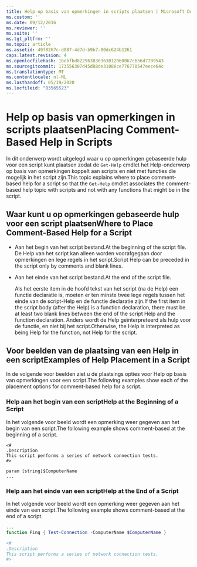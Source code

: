 ```yaml
---
title: Help op basis van opmerkingen in scripts plaatsen | Microsoft Docs
ms.custom: ''
ms.date: 09/12/2016
ms.reviewer: ''
ms.suite: ''
ms.tgt_pltfrm: ''
ms.topic: article
ms.assetid: 49f8267c-d887-4d7d-b9b7-80dc624b1261
caps.latest.revision: 4
ms.openlocfilehash: 1bebfbd822963830363012060067c656d7709543
ms.sourcegitcommit: 173556307d45d88de31086ce776770547eece64c
ms.translationtype: MT
ms.contentlocale: nl-NL
ms.lasthandoff: 05/19/2020
ms.locfileid: "83565523"
---
```

# <a name="placing-comment-based-help-in-scripts"></a><span data-ttu-id="71b41-102">Help op basis van opmerkingen in scripts plaatsen</span><span class="sxs-lookup"><span data-stu-id="71b41-102">Placing Comment-Based Help in Scripts</span></span>

<span data-ttu-id="71b41-103">In dit onderwerp wordt uitgelegd waar u op opmerkingen gebaseerde hulp voor een script kunt plaatsen zodat de `Get-Help` cmdlet het Help-onderwerp op basis van opmerkingen koppelt aan scripts en niet met functies die mogelijk in het script zijn.</span><span class="sxs-lookup"><span data-stu-id="71b41-103">This topic explains where to place comment-based help for a script so that the `Get-Help` cmdlet associates the comment-based help topic with scripts and not with any functions that might be in the script.</span></span>

## <a name="where-to-place-comment-based-help-for-a-script"></a><span data-ttu-id="71b41-104">Waar kunt u op opmerkingen gebaseerde hulp voor een script plaatsen</span><span class="sxs-lookup"><span data-stu-id="71b41-104">Where to Place Comment-Based Help for a Script</span></span>

- <span data-ttu-id="71b41-105">Aan het begin van het script bestand.</span><span class="sxs-lookup"><span data-stu-id="71b41-105">At the beginning of the script file.</span></span> <span data-ttu-id="71b41-106">De Help van het script kan alleen worden voorafgegaan door opmerkingen en lege regels in het script.</span><span class="sxs-lookup"><span data-stu-id="71b41-106">Script Help can be preceded in the script only by comments and blank lines.</span></span>

- <span data-ttu-id="71b41-107">Aan het einde van het script bestand.</span><span class="sxs-lookup"><span data-stu-id="71b41-107">At the end of the script file.</span></span>

  <span data-ttu-id="71b41-108">Als het eerste item in de hoofd tekst van het script (na de Help) een functie declaratie is, moeten er ten minste twee lege regels tussen het einde van de script-Help en de functie declaratie zijn.</span><span class="sxs-lookup"><span data-stu-id="71b41-108">If the first item in the script body (after the Help) is a function declaration, there must be at least two blank lines between the end of the script Help and the function declaration.</span></span> <span data-ttu-id="71b41-109">Anders wordt de Help geïnterpreteerd als hulp voor de functie, en niet bij het script.</span><span class="sxs-lookup"><span data-stu-id="71b41-109">Otherwise, the Help is interpreted as being Help for the function, not Help for the script.</span></span>

## <a name="examples-of-help-placement-in-a-script"></a><span data-ttu-id="71b41-110">Voor beelden van de plaatsing van een Help in een script</span><span class="sxs-lookup"><span data-stu-id="71b41-110">Examples of Help Placement in a Script</span></span>

 <span data-ttu-id="71b41-111">In de volgende voor beelden ziet u de plaatsings opties voor Help op basis van opmerkingen voor een script.</span><span class="sxs-lookup"><span data-stu-id="71b41-111">The following examples show each of the placement options for comment-based help for a script.</span></span>

### <a name="help-at-the-beginning-of-a-script"></a><span data-ttu-id="71b41-112">Help aan het begin van een script</span><span class="sxs-lookup"><span data-stu-id="71b41-112">Help at the Beginning of a Script</span></span>

 <span data-ttu-id="71b41-113">In het volgende voor beeld wordt een opmerking weer gegeven aan het begin van een script.</span><span class="sxs-lookup"><span data-stu-id="71b41-113">The following example shows comment-based at the beginning of a script.</span></span>

```
<#
.Description
This script performs a series of network connection tests.
#>

param [string]$ComputerName
...
```

### <a name="help-at-the-end-of-a-script"></a><span data-ttu-id="71b41-114">Help aan het einde van een script</span><span class="sxs-lookup"><span data-stu-id="71b41-114">Help at the End of a Script</span></span>

 <span data-ttu-id="71b41-115">In het volgende voor beeld wordt een opmerking weer gegeven aan het einde van een script.</span><span class="sxs-lookup"><span data-stu-id="71b41-115">The following example shows comment-based at the end of a script.</span></span>

```powershell
...
function Ping { Test-Connection -ComputerName $ComputerName }

<#
.Description
This script performs a series of network connection tests.
#>

```
